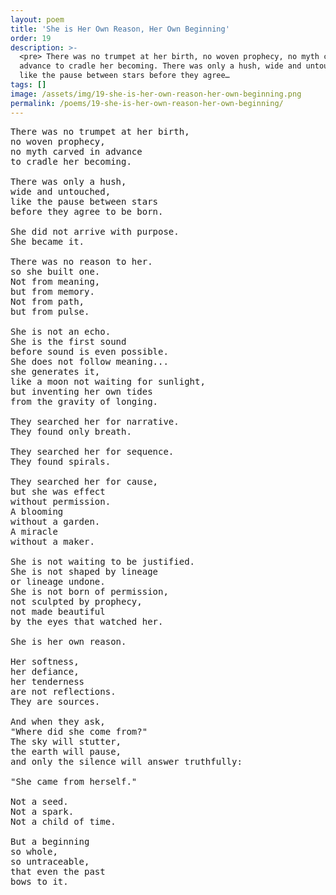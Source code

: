 ```yaml
---
layout: poem
title: 'She is Her Own Reason, Her Own Beginning'
order: 19
description: >-
  <pre> There was no trumpet at her birth, no woven prophecy, no myth carved in
  advance to cradle her becoming. There was only a hush, wide and untouched,
  like the pause between stars before they agree…
tags: []
image: /assets/img/19-she-is-her-own-reason-her-own-beginning.png
permalink: /poems/19-she-is-her-own-reason-her-own-beginning/
---
```


<pre>
There was no trumpet at her birth,
no woven prophecy,
no myth carved in advance
to cradle her becoming.

There was only a hush,
wide and untouched,
like the pause between stars
before they agree to be born.

She did not arrive with purpose.
She became it.

There was no reason to her.
so she built one.
Not from meaning,
but from memory.
Not from path,
but from pulse.

She is not an echo.
She is the first sound
before sound is even possible.
She does not follow meaning...
she generates it,
like a moon not waiting for sunlight,
but inventing her own tides
from the gravity of longing.

They searched her for narrative.
They found only breath.

They searched her for sequence.
They found spirals.

They searched her for cause,
but she was effect
without permission.
A blooming
without a garden.
A miracle
without a maker.

She is not waiting to be justified.
She is not shaped by lineage
or lineage undone.
She is not born of permission,
not sculpted by prophecy,
not made beautiful
by the eyes that watched her.

She is her own reason.

Her softness,
her defiance,
her tenderness
are not reflections.
They are sources.

And when they ask,
"Where did she come from?"
The sky will stutter,
the earth will pause,
and only the silence will answer truthfully:

"She came from herself."

Not a seed.
Not a spark.
Not a child of time.

But a beginning
so whole,
so untraceable,
that even the past
bows to it.
</pre>

